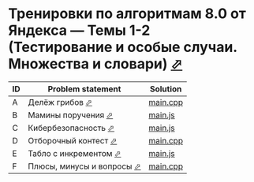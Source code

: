 # Тренировки по алгоритмам 8.0 от Яндекса — Темы 1-2 (Тестирование и особые случаи. Множества и словари) [⬀](https://contest.yandex.ru/contest/80939/enter/)


| ID | Problem statement                                                                | Solution               |
|----|----------------------------------------------------------------------------------|------------------------|
| A  | Делёж грибов [⬀](https://contest.yandex.ru/contest/80939/problems/A/)            | [main.cpp](A/main.cpp) |
| B  | Мамины поручения [⬀](https://contest.yandex.ru/contest/80939/problems/B/)        | [main.js](B/main.js)   |
| C  | Кибербезопасность [⬀](https://contest.yandex.ru/contest/80939/problems/C/)       | [main.js](C/main.js)   |
| D  | Отборочный контест [⬀](https://contest.yandex.ru/contest/80939/problems/D/)      | [main.cpp](D/main.cpp) |
| E  | Табло с инкрементом [⬀](https://contest.yandex.ru/contest/80939/problems/E/)     | [main.js](E/main.js)   |
| F  | Плюсы, минусы и вопросы [⬀](https://contest.yandex.ru/contest/80939/problems/F/) | [main.cpp](F/main.cpp) |

